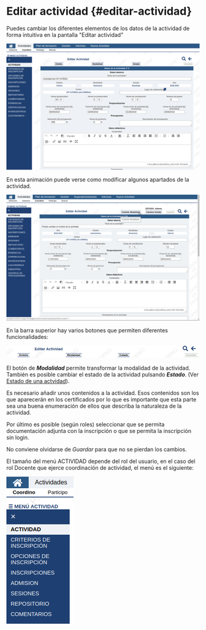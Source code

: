 # Editar actividad {#editar-actividad}

Puedes cambiar los diferentes elementos de los datos de la actividad de forma intuitiva en la pantalla "Editar actividad"

![Editar actividad](https://raw.githubusercontent.com/catedu/manualdoceo/master/assets/seleccion-789.png)

En esta animación puede verse como modificar algunos apartados de la actividad.

![](https://raw.githubusercontent.com/catedu/manualdoceo/master/assets/peek-12-06-2019-12-41.gif)

En la barra superior hay varios botones que permiten diferentes funcionalidades:

![Botones superiores en editar actividad](https://raw.githubusercontent.com/catedu/manualdoceo/master/assets/seleccion-790.png)

El botón de **_Modalidad_** permite transformar la modalidad de la actividad. También es posible cambiar el estado de la actividad pulsando **_Estado_**. (Ver [Estado de una actvidad](https://catedu.gitbooks.io/manual-de-doceo-3-0/content/2_actividades/flujo_de_una_actividad.html)).

Es necesario añadir unos contenidos a la actividad. Esos contenidos son los que aparecerán en los certificados por lo que es importante que esta parte sea una buena enumeración de ellos que describa la naturaleza de la actividad.

Por último es posible (según roles) seleccionar que se permita documentación adjunta con la inscripción o que se permita la inscripción sin login.

No conviene olvidarse de _Guardar_ para que no se pierdan los cambios.

El tamaño del menú ACTIVIDAD depende del rol del usuario, en el caso del rol Docente que ejerce coordinación de actividad, el menú es el siguiente:

![](https://raw.githubusercontent.com/catedu/manualdoceo/master/assets/seleccion-726.png)









